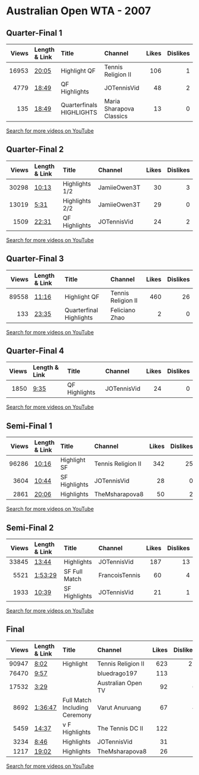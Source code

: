 
# Australian Open WTA - 2007
    
## Quarter-Final 1
|   Views | Length & Link                                        | Title                     | Channel                  |   Likes |   Dislikes |
|--------:|:-----------------------------------------------------|:--------------------------|:-------------------------|--------:|-----------:|
|   16953 | [20:05](https://www.youtube.com/watch?v=gw9u7T9_LKQ) | Highlight   QF            | Tennis Religion II       |     106 |          1 |
|    4779 | [18:49](https://www.youtube.com/watch?v=cNC3I6hLU7E) | QF Highlights             | JOTennisVid              |      48 |          2 |
|     135 | [18:49](https://www.youtube.com/watch?v=wMpq-67estw) | Quarterfinals  HIGHLIGHTS | Maria Sharapova Classics |      13 |          0 |

[Search for more videos on YouTube](https://www.youtube.com/results?search_query=%22australian+open%22+%22Sharapova%22+%22Chakvetadze%22+%222007%22+%22highlights%22)     

## Quarter-Final 2
|   Views | Length & Link                                        | Title          | Channel      |   Likes |   Dislikes |
|--------:|:-----------------------------------------------------|:---------------|:-------------|--------:|-----------:|
|   30298 | [10:13](https://www.youtube.com/watch?v=l9d3-ylcDTk) | Highlights 1/2 | JamiieOwen3T |      30 |          3 |
|   13019 | [5:31](https://www.youtube.com/watch?v=CPdhrip5RQM)  | Highlights 2/2 | JamiieOwen3T |      29 |          0 |
|    1509 | [22:31](https://www.youtube.com/watch?v=W80wlWtTl9k) | QF Highlights  | JOTennisVid  |      24 |          2 |

[Search for more videos on YouTube](https://www.youtube.com/results?search_query=%22australian+open%22+%22Clijsters%22+%22Hingis%22+%222007%22+%22highlights%22)     

## Quarter-Final 3
|   Views | Length & Link                                        | Title                   | Channel            |   Likes |   Dislikes |
|--------:|:-----------------------------------------------------|:------------------------|:-------------------|--------:|-----------:|
|   89558 | [11:16](https://www.youtube.com/watch?v=s0KhSGhxePA) | Highlight   QF          | Tennis Religion II |     460 |         26 |
|     133 | [23:35](https://www.youtube.com/watch?v=evNE99-zvsI) | Quarterfinal Highlights | Feliciano Zhao     |       2 |          0 |

[Search for more videos on YouTube](https://www.youtube.com/results?search_query=%22australian+open%22+%22Williams%22+%22Peer%22+%222007%22+%22highlights%22)     

## Quarter-Final 4
|   Views | Length & Link                                       | Title         | Channel     |   Likes |   Dislikes |
|--------:|:----------------------------------------------------|:--------------|:------------|--------:|-----------:|
|    1850 | [9:35](https://www.youtube.com/watch?v=3WGNj_cJMpA) | QF Highlights | JOTennisVid |      24 |          0 |

[Search for more videos on YouTube](https://www.youtube.com/results?search_query=%22australian+open%22+%22Vaidisova%22+%22Safarova%22+%222007%22+%22highlights%22)     

## Semi-Final 1
|   Views | Length & Link                                        | Title          | Channel            |   Likes |   Dislikes |
|--------:|:-----------------------------------------------------|:---------------|:-------------------|--------:|-----------:|
|   96286 | [10:16](https://www.youtube.com/watch?v=H6CNJjMSK8o) | Highlight   SF | Tennis Religion II |     342 |         25 |
|    3604 | [10:44](https://www.youtube.com/watch?v=9ltevbTcHro) | SF Highlights  | JOTennisVid        |      28 |          0 |
|    2861 | [20:06](https://www.youtube.com/watch?v=Z13Ej_b-mJc) | Highlights     | TheMsharapova8     |      50 |          2 |

[Search for more videos on YouTube](https://www.youtube.com/results?search_query=%22australian+open%22+%22Sharapova%22+%22Clijsters%22+%222007%22+%22highlights%22)     

## Semi-Final 2
|   Views | Length & Link                                          | Title         | Channel        |   Likes |   Dislikes |
|--------:|:-------------------------------------------------------|:--------------|:---------------|--------:|-----------:|
|   33845 | [13:44](https://www.youtube.com/watch?v=MO5Peqjm_U0)   | Highlights    | JOTennisVid    |     187 |         13 |
|    5521 | [1:53:29](https://www.youtube.com/watch?v=OPojSKySPUA) | SF Full Match | FrancoisTennis |      60 |          4 |
|    1933 | [10:39](https://www.youtube.com/watch?v=UL0lVHpcndg)   | SF Highlights | JOTennisVid    |      21 |          1 |

[Search for more videos on YouTube](https://www.youtube.com/results?search_query=%22australian+open%22+%22Williams%22+%22Vaidisova%22+%222007%22+%22highlights%22)     

## Final
|   Views | Length & Link                                          | Title                         | Channel            |   Likes |   Dislikes |
|--------:|:-------------------------------------------------------|:------------------------------|:-------------------|--------:|-----------:|
|   90947 | [8:02](https://www.youtube.com/watch?v=VnfSuHCCvSI)    | Highlight                     | Tennis Religion II |     623 |         22 |
|   76470 | [9:57](https://www.youtube.com/watch?v=xcsm3qHk6QY)    |                               | bluedrago197       |     113 |          7 |
|   17532 | [3:29](https://www.youtube.com/watch?v=-BA3fnCUalw)    |                               | Australian Open TV |      92 |          6 |
|    8692 | [1:36:47](https://www.youtube.com/watch?v=lVQfDGXk6pI) | Full Match Including Ceremony | Varut Anuruang     |      67 |          4 |
|    5459 | [14:37](https://www.youtube.com/watch?v=d2U31whkH2c)   | v      F Highlights           | The Tennis DC II   |     122 |          5 |
|    3234 | [8:46](https://www.youtube.com/watch?v=hF-Wb1QIrzA)    | Highlights                    | JOTennisVid        |      31 |          1 |
|    1217 | [19:02](https://www.youtube.com/watch?v=0UKS3s5ONPU)   | Highlights                    | TheMsharapova8     |      26 |          1 |

[Search for more videos on YouTube](https://www.youtube.com/results?search_query=%22australian+open%22+%22Williams%22+%22Sharapova%22+%222007%22+%22highlights%22)     
